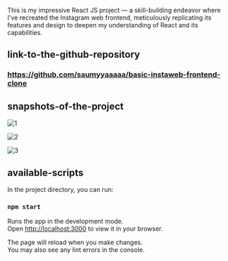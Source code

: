 This is my impressive React JS project — a skill-building endeavor where I've recreated the Instagram web frontend, meticulously replicating its features and design to deepen my understanding of React and its capabilities.

## link-to-the-github-repository
### https://github.com/saumyyaaaaa/basic-instaweb-frontend-clone

## snapshots-of-the-project

![1](https://github.com/saumyyaaaaa/basic-instaweb-frontend-clone/assets/88661225/1e1d8ae5-dc0c-4394-9a20-5ae7ec1e18eb)


![2](https://github.com/saumyyaaaaa/basic-instaweb-frontend-clone/assets/88661225/fdb59cc6-0614-4e16-914d-643777f8af6c)


![3](https://github.com/saumyyaaaaa/basic-instaweb-frontend-clone/assets/88661225/90dd1613-c127-42be-acfa-041668c7cdf4)


## available-scripts

In the project directory, you can run:

### `npm start`

Runs the app in the development mode.\
Open [http://localhost:3000](http://localhost:3000) to view it in your browser.

The page will reload when you make changes.\
You may also see any lint errors in the console.
